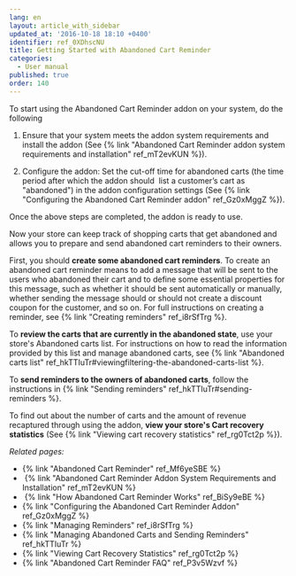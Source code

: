 ```yaml
---
lang: en
layout: article_with_sidebar
updated_at: '2016-10-18 18:10 +0400'
identifier: ref_0XDhscNU
title: Getting Started with Abandoned Cart Reminder
categories:
  - User manual
published: true
order: 140
---
```

To start using the Abandoned Cart Reminder addon on your system, do the following

1.  Ensure that your system meets the addon system requirements and install the addon (See {% link "Abandoned Cart Reminder addon system requirements and installation" ref_mT2evKUN %}).

2.  Configure the addon: Set the cut-off time for abandoned carts (the time period after which the addon should  list a customer’s cart as "abandoned") in the addon configuration settings (See {% link "Configuring the Abandoned Cart Reminder addon" ref_Gz0xMggZ %}).

Once the above steps are completed, the addon is ready to use.

Now your store can keep track of shopping carts that get abandoned and allows you to prepare and send abandoned cart reminders to their owners.

First, you should **create some abandoned cart reminders**. To create an abandoned cart reminder means to add a message that will be sent to the users who abandoned their cart and to define some essential properties for this message, such as whether it should be sent automatically or manually, whether sending the message should or should not create a discount coupon for the customer, and so on. For full instructions on creating a reminder, see {% link "Creating reminders" ref_i8rSfTrg %}.

To **review the carts that are currently in the abandoned state**, use your store's Abandoned carts list. For instructions on how to read the information provided by this list and manage abandoned carts, see {% link "Abandoned carts list" ref_hkTTIuTr#viewingfiltering-the-abandoned-carts-list %}.

To **send reminders to the owners of abandoned carts**, follow the instructions in {% link "Sending reminders" ref_hkTTIuTr#sending-reminders %}. 

To find out about the number of carts and the amount of revenue recaptured through using the addon, **view your store's Cart recovery statistics** (See {% link "Viewing cart recovery statistics" ref_rg0Tct2p %}).

_Related pages:_

*   {% link "Abandoned Cart Reminder" ref_Mf6yeSBE %}
*   {% link "Abandoned Cart Reminder Addon System Requirements and Installation" ref_mT2evKUN %}
*   {% link "How Abandoned Cart Reminder Works" ref_BiSy9eBE %}
*   {% link "Configuring the Abandoned Cart Reminder Addon" ref_Gz0xMggZ %}
*   {% link "Managing Reminders" ref_i8rSfTrg %}
*   {% link "Managing Abandoned Carts and Sending Reminders" ref_hkTTIuTr %}
*   {% link "Viewing Cart Recovery Statistics" ref_rg0Tct2p %}
*   {% link "Abandoned Cart Reminder FAQ" ref_P3v5Wzvf %}
